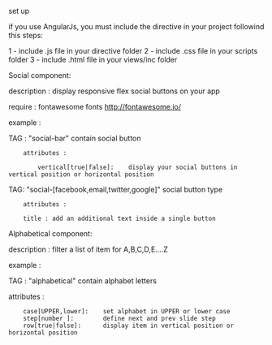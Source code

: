 set up

if you use AngularJs, you must include the directive in your project followind this steps:

1 - include .js file in your directive folder
2 - include .css file in your scripts folder
3 - include .html file in your views/inc folder


Social component: 

  description : display responsive flex social buttons on your app
  
  require : fontawesome fonts http://fontawesome.io/
  
  example : 
              <social-bar vertical="false">
                <social-facebook title=""></social-facebook>
                <social-email></social-email>
                <social-twitter ></social-twitter>
                <social-google></social-google>
              </social-bar>
  
  TAG : 
        "social-bar"  contain social button
        
        attributes : 
        
            vertical[true|false]:    display your social buttons in vertical position or horizontal position      

  TAG:
        "social-[facebook,email,twitter,google]"  social button type  
        
        attributes :
        
        title : add an additional text inside a single button
        
        
Alphabetical component:

  description : filter a list of item for A,B,C,D,E....Z
  
  example : 
            <alphabetical case="UPPER" step="2" row="false"></alphabetical>
            
  TAG : "alphabetical" contain alphabet letters
  
  attributes :
        
        case[UPPER,lower]:    set alphabet in UPPER or lower case
        step[number ]:        define next and prev slide step
        row[true|false]:      display item in vertical position or horizontal position      
  
  
